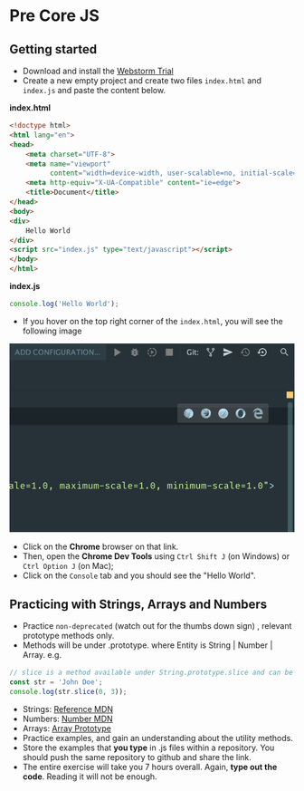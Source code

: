 # Pre Core JS

## Getting started

- Download and install the [Webstorm Trial](https://www.jetbrains.com/webstorm/download/#section=mac)
- Create a new empty project and create two files `index.html` and `index.js` and paste the content below. 

**index.html**
```html
<!doctype html>
<html lang="en">
<head>
    <meta charset="UTF-8">
    <meta name="viewport"
          content="width=device-width, user-scalable=no, initial-scale=1.0, maximum-scale=1.0, minimum-scale=1.0">
    <meta http-equiv="X-UA-Compatible" content="ie=edge">
    <title>Document</title>
</head>
<body>
<div>
    Hello World
</div>
<script src="index.js" type="text/javascript"></script>
</body>
</html>
``` 
**index.js**
```js
console.log('Hello World');
```

- If you hover on the top right corner of the `index.html`, you will see the following image

![Screenshot](images/001.png)

- Click on the **Chrome** browser on that link.
- Then, open the **Chrome Dev Tools** using `Ctrl Shift J` (on Windows) or `Ctrl Option J` (on Mac);
- Click on the `Console` tab and you should see the "Hello World". 

## Practicing with Strings, Arrays and Numbers

 - Practice `non-deprecated` (watch out for the thumbs down sign) , relevant prototype methods only. 
 - Methods will be under <Entity>.prototype.<method name> where Entity is String | Number | Array. e.g.
```js
// slice is a method available under String.prototype.slice and can be used as:
const str = 'John Doe';
console.log(str.slice(0, 3));
``` 
 - Strings: [Reference MDN](https://developer.mozilla.org/en-US/docs/Web/JavaScript/Reference/Global_Objects/String/prototype)
 - Numbers: [Number MDN](https://developer.mozilla.org/en-US/docs/Web/JavaScript/Reference/Global_Objects/Number/prototype)
 - Arrays: [Array Prototype](https://developer.mozilla.org/en-US/docs/Web/JavaScript/Reference/Global_Objects/Array/prototype)
 - Practice examples, and gain an understanding about the utility methods. 
 - Store the examples that **you type** in .js files within a repository. You should push the same repository to github and share the link.
 - The entire exercise will take you 7 hours overall. Again, **type out the code**. Reading it will not be enough. 
 
